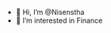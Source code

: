 - 👋 Hi, I’m @Nisenstha
- 👀 I’m interested in Finance

<!---
Nisenstha/Nisenstha is a ✨ special ✨ repository because its `README.md` (this file) appears on your GitHub profile.
You can click the Preview link to take a look at your changes.
--->
